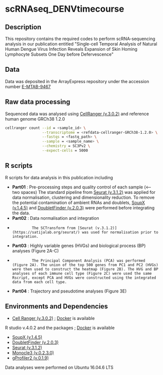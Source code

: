 
# scRNAseq_DENVtimecourse

## Description  

This repository contains the required codes to perform scRNA-sequencing analysis in our publication entitled "Single-cell Temporal Analysis of Natural Human Dengue Virus Infection Reveals Expansion of Skin Homing Lymphocyte Subsets One Day before Defervescence"


## Data

Data was deposited in the ArrayExpress repository under the accession number [E-MTAB-9467](https://www.ebi.ac.uk/arrayexpress/experiments/E-MTAB-9467/)


## Raw data processing 

Sequenced data was analysed using [CellRanger (v.3.0.2)](https://support.10xgenomics.com/single-cell-gene-expression/software/downloads/latest) and reference human genome GRCh38 1.2.0

```bash
cellranger count --id = <sample_id> \
                 --transcriptome = <refdata-cellranger-GRCh38-1.2.0> \
                 --fastqs = <fastq_path> \
                 --sample = <sample_name> \
                 --chemistry = SC3Pv2 \
                 --expect-cells = 5000
```

## R scripts
R scripts for data analysis in this publication including
  - **Part01** : Pre-processing steps and quality control of each sample (<-- two spaces)
The standard pipeline from [Seurat (v.3.1.2)](https://satijalab.org/seurat/) was applied for data normalisation, clustering and dimensionality reduction. To remove the potential contamination of ambient RNAs and doublets, [SoupX (v.1.4.5)](https://github.com/constantAmateur/SoupX) and [DoubletFinder (v.2.0.3)](https://github.com/chris-mcginnis-ucsf/DoubletFinder) were performed before integrating the data.
  - **Part02** : Data normalisation and integration
  -              The SCTransform from [Seurat (v.3.1.2)](https://satijalab.org/seurat/) was used for normalisation prior to integration. 
  - **Part03** : Highly variable genes (HVGs) and biological process (BP) analyses (Figure 2A-C)
  -              The Principal Component Analysis (PCA) was performed (Figure 2A). The union of the top 500 genes from PC1 and PC2 (HVGs) were then used to construct the heatmap (Figure 2B). The HVG and BP analyses of each immune cell type (Figure 2C) were used the same Rscript, except PCA and HVGs were constructed using the integrated data from each cell type.
  - **Part04** : Trajectory and pseudotime analyses (Figure 3E)
    

## Environments and Dependencies

- [Cell Ranger (v.3.0.2)](https://support.10xgenomics.com/single-cell-gene-expression/software/downloads/latest) ; [Docker](https://hub.docker.com/r/jantarika/cellranger_denguetimecourse) is available


R studio v.4.0.2 and the packages ; [Docker](https://hub.docker.com/r/jantarika/rstudio_denguetimecourse) is available

- [SoupX (v.1.4.5)](https://github.com/constantAmateur/SoupX) 
- [DoubletFinder (v.2.0.3)](https://github.com/chris-mcginnis-ucsf/DoubletFinder) 
- [Seurat (v.3.1.2)](https://satijalab.org/seurat/) 
- [Monocle3 (v.0.2.3.0)](https://cole-trapnell-lab.github.io/monocle3/docs/installation/) 
- [gProfiler2 (v.0.1.9)](https://biit.cs.ut.ee/gprofiler/page/r) 

Data analyses were performed on Ubuntu 16.04.6 LTS


